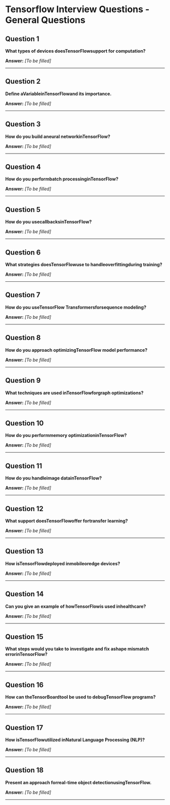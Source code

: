 # Tensorflow Interview Questions - General Questions

## Question 1

**What types of devices doesTensorFlowsupport for computation?**

**Answer:** _[To be filled]_

---

## Question 2

**Define aVariableinTensorFlowand its importance.**

**Answer:** _[To be filled]_

---

## Question 3

**How do you build aneural networkinTensorFlow?**

**Answer:** _[To be filled]_

---

## Question 4

**How do you performbatch processinginTensorFlow?**

**Answer:** _[To be filled]_

---

## Question 5

**How do you usecallbacksinTensorFlow?**

**Answer:** _[To be filled]_

---

## Question 6

**What strategies doesTensorFlowuse to handleoverfittingduring training?**

**Answer:** _[To be filled]_

---

## Question 7

**How do you useTensorFlow Transformersforsequence modeling?**

**Answer:** _[To be filled]_

---

## Question 8

**How do you approach optimizingTensorFlow model performance?**

**Answer:** _[To be filled]_

---

## Question 9

**What techniques are used inTensorFlowforgraph optimizations?**

**Answer:** _[To be filled]_

---

## Question 10

**How do you performmemory optimizationinTensorFlow?**

**Answer:** _[To be filled]_

---

## Question 11

**How do you handleimage datainTensorFlow?**

**Answer:** _[To be filled]_

---

## Question 12

**What support doesTensorFlowoffer fortransfer learning?**

**Answer:** _[To be filled]_

---

## Question 13

**How isTensorFlowdeployed inmobileoredge devices?**

**Answer:** _[To be filled]_

---

## Question 14

**Can you give an example of howTensorFlowis used inhealthcare?**

**Answer:** _[To be filled]_

---

## Question 15

**What steps would you take to investigate and fix ashape mismatch errorinTensorFlow?**

**Answer:** _[To be filled]_

---

## Question 16

**How can theTensorBoardtool be used to debugTensorFlow programs?**

**Answer:** _[To be filled]_

---

## Question 17

**How isTensorFlowutilized inNatural Language Processing (NLP)?**

**Answer:** _[To be filled]_

---

## Question 18

**Present an approach forreal-time object detectionusingTensorFlow.**

**Answer:** _[To be filled]_

---

